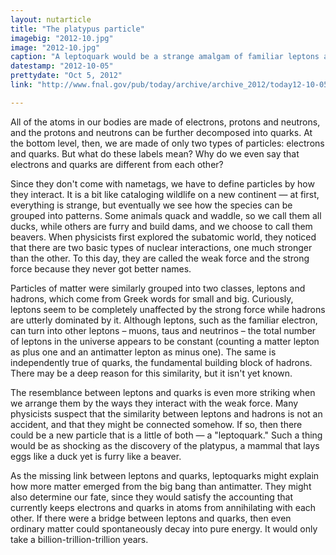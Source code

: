 ```yaml
---
layout: nutarticle
title: "The platypus particle"
imagebig: "2012-10.jpg"
image: "2012-10.jpg"
caption: "A leptoquark would be a strange amalgam of familiar leptons and quarks, the way that a platypus has features of both mammals and birds. Image from Charles Baker, <i>Animals, Their Nature and Uses</i> (1877)"
datestamp: "2012-10-05"
prettydate: "Oct 5, 2012"
link: "http://www.fnal.gov/pub/today/archive/archive_2012/today12-10-05.html"

---
```


All of the atoms in our bodies are made of electrons, protons and neutrons, and the protons and neutrons can be further decomposed into quarks. At the bottom level, then, we are made of only two types of particles: electrons and quarks. But what do these labels mean? Why do we even say that electrons and quarks are different from each other?

Since they don't come with nametags, we have to define particles by how they interact. It is a bit like cataloging wildlife on a new continent — at first, everything is strange, but eventually we see how the species can be grouped into patterns. Some animals quack and waddle, so we call them all ducks, while others are furry and build dams, and we choose to call them beavers. When physicists first explored the subatomic world, they noticed that there are two basic types of nuclear interactions, one much stronger than the other. To this day, they are called the weak force and the strong force because they never got better names.

Particles of matter were similarly grouped into two classes, leptons and hadrons, which come from Greek words for small and big. Curiously, leptons seem to be completely unaffected by the strong force while hadrons are utterly dominated by it. Although leptons, such as the familiar electron, can turn into other leptons – muons, taus and neutrinos – the total number of leptons in the universe appears to be constant (counting a matter lepton as plus one and an antimatter lepton as minus one). The same is independently true of quarks, the fundamental building block of hadrons. There may be a deep reason for this similarity, but it isn't yet known.

The resemblance between leptons and quarks is even more striking when we arrange them by the ways they interact with the weak force. Many physicists suspect that the similarity between leptons and hadrons is not an accident, and that they might be connected somehow. If so, then there could be a new particle that is a little of both — a "leptoquark." Such a thing would be as shocking as the discovery of the platypus, a mammal that lays eggs like a duck yet is furry like a beaver.

As the missing link between leptons and quarks, leptoquarks might explain how more matter emerged from the big bang than antimatter. They might also determine our fate, since they would satisfy the accounting that currently keeps electrons and quarks in atoms from annihilating with each other. If there were a bridge between leptons and quarks, then even ordinary matter could spontaneously decay into pure energy. It would only take a billion-trillion-trillion years.

